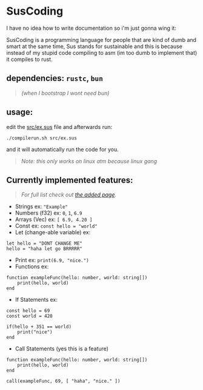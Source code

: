 # SusCoding
I have no idea how to write documentation so i'm just gonna wing it:

SusCoding is a programming language for people that are kind of dumb and smart at the same time, Sus stands for sustainable and this is because instead of my stupid code compiling to asm (im too dumb to implement that) it compiles to rust.

## dependencies: `rustc`, `bun`
>*(when I bootstrap I wont need bun)*

## usage:
edit the [src/ex.sus](src/ex.sus) file and afterwards run:
```console
./compilerun.sh src/ex.sus
```
and it will automatically run the code for you.
>*Note: this only works on linux atm because linux gang*

## Currently implemented features:
>*For full list check out [the added page](added.md).*
- Strings ex: `"Example"`
- Numbers (f32) ex: `0`, `1`, `6.9`
- Arrays (Vec) ex: `[ 6.9, 4.20 ]`
- Const ex: `const hello = "world"`
- Let (change-able variable) ex:
```SusCoding
let hello = "DONT CHANGE ME"
hello = "haha let go BRRRRR"
```
- Print ex: `print(6.9, "nice.")`
- Functions ex:
```SusCoding
function exampleFunc(hello: number, world: string[])
	print(hello, world)
end
```
- If Statements ex:
```SisCoding
const hello = 69
const world = 420

if(hello + 351 == world)
	print("nice")
end
```
- Call Statements (yes this is a feature)
```SusCoding
function exampleFunc(hello: number, world: string[])
	print(hello, world)
end

call(exampleFunc, 69, [ "haha", "nice." ])
```
